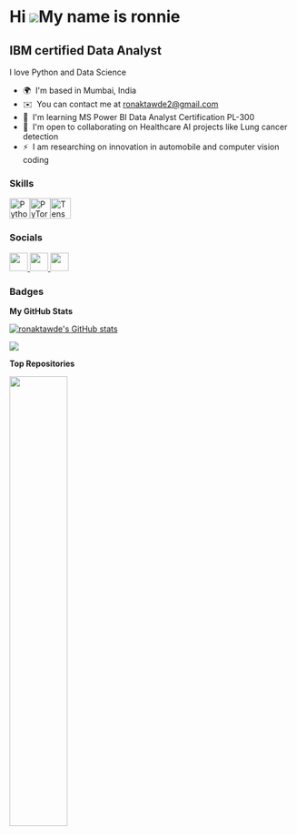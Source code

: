 Hi ![](https://user-images.githubusercontent.com/18350557/176309783-0785949b-9127-417c-8b55-ab5a4333674e.gif)My name is ronnie
===================================================================================================================================

IBM certified Data Analyst
--------------------------

I love Python and Data Science

* 🌍  I'm based in Mumbai, India
* ✉️  You can contact me at [ronaktawde2@gmail.com](mailto:ronaktawde2@gmail.com)
* 🧠  I'm learning MS Power BI Data Analyst Certification PL-300
* 🤝  I'm open to collaborating on Healthcare AI projects like Lung cancer detection
* ⚡  I am researching on innovation in automobile and computer vision coding

### Skills


<p align="left">
<a href="https://www.python.org/" target="_blank" rel="noreferrer"><img src="https://raw.githubusercontent.com/danielcranney/readme-generator/main/public/icons/skills/python-colored.svg" width="36" height="36" alt="Python" /></a><a href="https://pytorch.org/" target="_blank" rel="noreferrer"><img src="https://raw.githubusercontent.com/danielcranney/readme-generator/main/public/icons/skills/pytorch-colored.svg" width="36" height="36" alt="PyTorch" /></a><a href="https://www.tensorflow.org/" target="_blank" rel="noreferrer"><img src="https://raw.githubusercontent.com/danielcranney/readme-generator/main/public/icons/skills/tensorflow-colored.svg" width="36" height="36" alt="TensorFlow" /></a>
</p>


### Socials

<p align="left"> <a href="https://www.github.com/ronaktawde" target="_blank" rel="noreferrer"> <picture> <source media="(prefers-color-scheme: dark)" srcset="https://raw.githubusercontent.com/danielcranney/readme-generator/main/public/icons/socials/github-dark.svg" /> <source media="(prefers-color-scheme: light)" srcset="https://raw.githubusercontent.com/danielcranney/readme-generator/main/public/icons/socials/github.svg" /> <img src="https://raw.githubusercontent.com/danielcranney/readme-generator/main/public/icons/socials/github.svg" width="32" height="32" /> </picture> </a> <a href="https://www.linkedin.com/in/ronaktawde/" target="_blank" rel="noreferrer"> <picture> <source media="(prefers-color-scheme: dark)" srcset="https://raw.githubusercontent.com/danielcranney/readme-generator/main/public/icons/socials/linkedin-dark.svg" /> <source media="(prefers-color-scheme: light)" srcset="https://raw.githubusercontent.com/danielcranney/readme-generator/main/public/icons/socials/linkedin.svg" /> <img src="https://raw.githubusercontent.com/danielcranney/readme-generator/main/public/icons/socials/linkedin.svg" width="32" height="32" /> </picture> </a> <a href="https://www.x.com/ronaktawde2" target="_blank" rel="noreferrer"> <picture> <source media="(prefers-color-scheme: dark)" srcset="https://raw.githubusercontent.com/danielcranney/readme-generator/main/public/icons/socials/twitter-dark.svg" /> <source media="(prefers-color-scheme: light)" srcset="https://raw.githubusercontent.com/danielcranney/readme-generator/main/public/icons/socials/twitter.svg" /> <img src="https://raw.githubusercontent.com/danielcranney/readme-generator/main/public/icons/socials/twitter.svg" width="32" height="32" /> </picture> </a></p>

### Badges

<b>My GitHub Stats</b>

<a href="http://www.github.com/ronaktawde"><img src="https://github-readme-stats.vercel.app/api?username=ronaktawde&show_icons=true&hide=&count_private=true&title_color=22c55e&text_color=22c55e&icon_color=22c55e&bg_color=ffffff&hide_border=true&show_icons=true" alt="ronaktawde's GitHub stats" /></a>

<a href="http://www.github.com/ronaktawde"><img src="https://github-readme-streak-stats.herokuapp.com/?user=ronaktawde&stroke=22c55e&background=ffffff&ring=22c55e&fire=22c55e&currStreakNum=22c55e&currStreakLabel=22c55e&sideNums=22c55e&sideLabels=22c55e&dates=22c55e&hide_border=true" /></a>

<b>Top Repositories</b>

<div width="100%" align="center"><a href="https://github.com/ronaktawde/IBM_Data_Analyst_Professional_Certificate_Course_Capstone_Project" align="left"><img align="left" width="45%" src="https://github-readme-stats.vercel.app/api/pin/?username=ronaktawde&repo=IBM_Data_Analyst_Professional_Certificate_Course_Capstone_Project&title_color=22c55e&text_color=22c55e&icon_color=22c55e&bg_color=ffffff&hide_border=true&locale=en" /></a></div><br /><br /><br /><br /><br /><br /><br />
